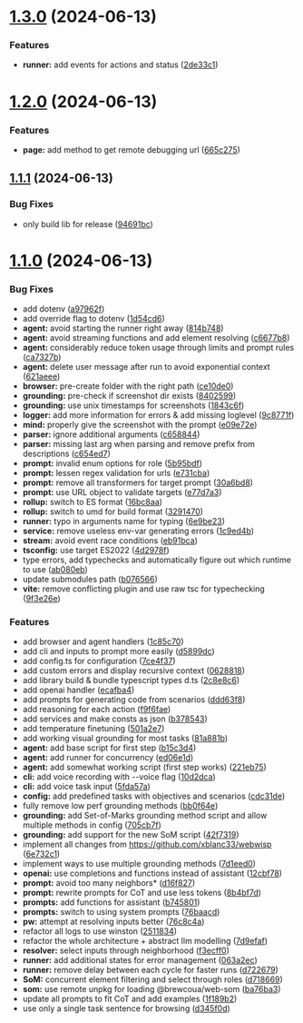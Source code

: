 # [1.3.0](https://github.com/brewcoua/webwisp/compare/v1.2.0...v1.3.0) (2024-06-13)


### Features

* **runner:** add events for actions and status ([2de33c1](https://github.com/brewcoua/webwisp/commit/2de33c16c5faf0986cb645bd377d32eff706d7ee))

# [1.2.0](https://github.com/brewcoua/webwisp/compare/v1.1.1...v1.2.0) (2024-06-13)


### Features

* **page:** add method to get remote debugging url ([665c275](https://github.com/brewcoua/webwisp/commit/665c2758f33c6c373566f112eceac09e11c00f2b))

## [1.1.1](https://github.com/brewcoua/webwisp/compare/v1.1.0...v1.1.1) (2024-06-13)


### Bug Fixes

* only build lib for release ([94691bc](https://github.com/brewcoua/webwisp/commit/94691bc25d5b4e0b27fa13090cd603e04670c9ca))

# [1.1.0](https://github.com/brewcoua/webwisp/compare/v1.0.0...v1.1.0) (2024-06-13)


### Bug Fixes

* add dotenv ([a97962f](https://github.com/brewcoua/webwisp/commit/a97962f153c70d5c93391b136abc7a77d783e247))
* add override flag to dotenv ([1d54cd6](https://github.com/brewcoua/webwisp/commit/1d54cd6e9dbb5fa8f5b033a3084c5b13f6e0cd5e))
* **agent:** avoid starting the runner right away ([814b748](https://github.com/brewcoua/webwisp/commit/814b7489403e6da55ff456186d69a3c7ad18ec52))
* **agent:** avoid streaming functions and add element resolving ([c6677b8](https://github.com/brewcoua/webwisp/commit/c6677b847f6e2b34ba6c9ab2cd825c708cd82bbd))
* **agent:** considerably reduce token usage through limits and prompt rules ([ca7327b](https://github.com/brewcoua/webwisp/commit/ca7327b976ac3b1c1dc96d2c30cd9211417bf070))
* **agent:** delete user message after run to avoid exponential context ([621aeee](https://github.com/brewcoua/webwisp/commit/621aeee2bbbeb521a4f6b3b1f8cf5b692524a5f4))
* **browser:** pre-create folder with the right path ([ce10de0](https://github.com/brewcoua/webwisp/commit/ce10de04e9d52836b212f55bc21dc3d3b940b348))
* **grounding:** pre-check if screenshot dir exists ([8402599](https://github.com/brewcoua/webwisp/commit/84025996cbe19d42acb6c20dbfd35a6eb0ff918d))
* **grounding:** use unix timestamps for screenshots ([1843c6f](https://github.com/brewcoua/webwisp/commit/1843c6fa5ba0c9d20ef94a1240c37ae5c0de4f4e))
* **logger:** add more information for errors & add missing loglevel ([9c8771f](https://github.com/brewcoua/webwisp/commit/9c8771f95013bfcd38d4718112a7ec484fb5b248))
* **mind:** properly give the screenshot with the prompt ([e09e72e](https://github.com/brewcoua/webwisp/commit/e09e72e932583dca0cafb406121bcbffbeb001ea))
* **parser:** ignore additional arguments ([c658844](https://github.com/brewcoua/webwisp/commit/c658844f9571f3855a110fa02269bea893a06beb))
* **parser:** missing last arg when parsing and remove prefix from descriptions ([c654ed7](https://github.com/brewcoua/webwisp/commit/c654ed78d159f5656fb08795db76da2877db70a3))
* **prompt:** invalid enum options for role ([5b95bdf](https://github.com/brewcoua/webwisp/commit/5b95bdf582a18a40757cd8c5ecb79f20b06d846f))
* **prompt:** lessen regex validation for urls ([e731cba](https://github.com/brewcoua/webwisp/commit/e731cba56f8955427975222c0948227230fced48))
* **prompt:** remove all transformers for target prompt ([30a6bd8](https://github.com/brewcoua/webwisp/commit/30a6bd80c48dfa814c20bf66b4c015d3eeffdc25))
* **prompt:** use URL object to validate targets ([e77d7a3](https://github.com/brewcoua/webwisp/commit/e77d7a37e6400b8407a9e6d36a196da39d7a652f))
* **rollup:** switch to ES format ([16bc8aa](https://github.com/brewcoua/webwisp/commit/16bc8aae2369a2dbb4c1fa617c9c42309b904830))
* **rollup:** switch to umd for build format ([3291470](https://github.com/brewcoua/webwisp/commit/32914701a0401f2d4fd32870e1d4d78acbcaa721))
* **runner:** typo in arguments name for typing ([6e9be23](https://github.com/brewcoua/webwisp/commit/6e9be23a67ae8c2edc99e0e295ac38f3fe16db00))
* **service:** remove useless env-var generating errors ([1c9ed4b](https://github.com/brewcoua/webwisp/commit/1c9ed4ba7bd6e1c0fd9d0aaad64c3d78dac0b16c))
* **stream:** avoid event race conditions ([eb91bca](https://github.com/brewcoua/webwisp/commit/eb91bcaf7f0459d0b205a54aeaaa7488e7d015bc))
* **tsconfig:** use target ES2022 ([4d2978f](https://github.com/brewcoua/webwisp/commit/4d2978f576f7586960904e45c4707677833d7474))
* type errors, add typechecks and automatically figure out which runtime to use ([ab080eb](https://github.com/brewcoua/webwisp/commit/ab080ebf11924836bbf9a21118d4f43581837a4b))
* update submodules path ([b076566](https://github.com/brewcoua/webwisp/commit/b076566c577cc7606916f2c26eb0c49384783206))
* **vite:** remove conflicting plugin and use raw tsc for typechecking ([9f3e26e](https://github.com/brewcoua/webwisp/commit/9f3e26eb3ce25eff8b7e28c1605cef6025e9a429))


### Features

* add browser and agent handlers ([1c85c70](https://github.com/brewcoua/webwisp/commit/1c85c70d1a34fd96e1e821323afe05a70dae80d7))
* add cli and inputs to prompt more easily ([d5899dc](https://github.com/brewcoua/webwisp/commit/d5899dc8cbfe7728f94cb66490394bc5d7be26e4))
* add config.ts for configuration ([7ce4f37](https://github.com/brewcoua/webwisp/commit/7ce4f378a2e85f4bd125ecde2933054f863c2664))
* add custom errors and display recursive context ([0628818](https://github.com/brewcoua/webwisp/commit/0628818f70831a6cbdc128db3190f0138bff16f4))
* add library build & bundle typescript types d.ts ([2c8e8c6](https://github.com/brewcoua/webwisp/commit/2c8e8c65f8eb8daffb9035048726c814b3f51610))
* add openai handler ([ecafba4](https://github.com/brewcoua/webwisp/commit/ecafba4349e5bc13cfa843740ee3228b08695b91))
* add prompts for generating code from scenarios ([ddd63f8](https://github.com/brewcoua/webwisp/commit/ddd63f871f047e2438f02ae4ee2ebbffc22f98d4))
* add reasoning for each action ([f9f6fae](https://github.com/brewcoua/webwisp/commit/f9f6faefe52a9bbccc679a857bbb323c5aa7bb04))
* add services and make consts as json ([b378543](https://github.com/brewcoua/webwisp/commit/b378543e4713cb38bd69300b297fd94df1267d66))
* add temperature finetuning ([501a2e7](https://github.com/brewcoua/webwisp/commit/501a2e7c7e66ad175be31cf3a32ff4d03b27fac1))
* add working visual grounding for most tasks ([81a881b](https://github.com/brewcoua/webwisp/commit/81a881bb58bde6ee434b5f2dabc051460537fc02))
* **agent:** add base script for first step ([b15c3d4](https://github.com/brewcoua/webwisp/commit/b15c3d4fa50df37122b6f1e67a08358ed6cf62f9))
* **agent:** add runner for concurrency ([ed06e1d](https://github.com/brewcoua/webwisp/commit/ed06e1d868193d9b1cc46b0e90797c7d895159ac))
* **agent:** add somewhat working script (first step works) ([221eb75](https://github.com/brewcoua/webwisp/commit/221eb75c10625ff7f99c0a772503a02bd9fad3e2))
* **cli:** add voice recording with --voice flag ([10d2dca](https://github.com/brewcoua/webwisp/commit/10d2dca677dec1cb77a8285a017c3cc163f512a8))
* **cli:** add voice task input ([5fda57a](https://github.com/brewcoua/webwisp/commit/5fda57ab5dbae9e2071c6d79bf8ab07db476efb4))
* **config:** add predefined tasks with objectives and scenarios ([cdc31de](https://github.com/brewcoua/webwisp/commit/cdc31decee6bd2867fc9a9240f022db1719a4f9c))
* fully remove low perf grounding methods ([bb0f64e](https://github.com/brewcoua/webwisp/commit/bb0f64e6ed73fcc9d94f39c27dba84d7a632539d))
* **grounding:** add Set-of-Marks grounding method script and allow multiple methods in config ([705cb7f](https://github.com/brewcoua/webwisp/commit/705cb7f884c20f62ec709673c18b835020fd654a))
* **grounding:** add support for the new SoM script ([42f7319](https://github.com/brewcoua/webwisp/commit/42f731920122a9a6a82459862e4453f83959b55d))
* implement all changes from https://github.com/xblanc33/webwisp ([6e732c1](https://github.com/brewcoua/webwisp/commit/6e732c1afd138a6b814081b3b12a0f6d52f68e89))
* implement ways to use multiple grounding methods ([7d1eed0](https://github.com/brewcoua/webwisp/commit/7d1eed04adc61e6e0ab2acce0feee6591bf00bd3))
* **openai:** use completions and functions instead of assistant ([12cbf78](https://github.com/brewcoua/webwisp/commit/12cbf78177f9bb0211db49b974e72ec36ced206f))
* **prompt:** avoid too many neighbors* ([d16f827](https://github.com/brewcoua/webwisp/commit/d16f827bc802fb1bd994285d4d650f31722e9696))
* **prompt:** rewrite prompts for CoT and use less tokens ([8b4bf7d](https://github.com/brewcoua/webwisp/commit/8b4bf7d1035b284b45d716e114be5bb293f7ae77))
* **prompts:** add functions for assistant ([b745801](https://github.com/brewcoua/webwisp/commit/b7458013485dc6d6c7239c723579795af270b3e2))
* **prompts:** switch to using system prompts ([76baacd](https://github.com/brewcoua/webwisp/commit/76baacdd79bac35f7de27f771af38f3775d56b1a))
* **pw:** attempt at resolving inputs better ([76c8c4a](https://github.com/brewcoua/webwisp/commit/76c8c4ac444a5ef73b8031ce269368d27cd17aa7))
* refactor all logs to use winston ([2511834](https://github.com/brewcoua/webwisp/commit/25118343e6fa1b5375e1a7dfdceb130fc8305846))
* refactor the whole architecture + abstract llm modelling ([7d9efaf](https://github.com/brewcoua/webwisp/commit/7d9efafe1806bbed38e348ee6413d3d2b53f2c42))
* **resolver:** select inputs through neighborhood ([f3ecff0](https://github.com/brewcoua/webwisp/commit/f3ecff0b96b780a562095d405a29b843b263c67e))
* **runner:** add additional states for error management ([063a2ec](https://github.com/brewcoua/webwisp/commit/063a2ec0e52e247cb73c424f9a8504d3e55bd1f2))
* **runner:** remove delay between each cycle for faster runs ([d722679](https://github.com/brewcoua/webwisp/commit/d722679280d5ec4ccf3267a915b92b82610cb1ed))
* **SoM:** concurrent element filtering and select through roles ([d718669](https://github.com/brewcoua/webwisp/commit/d718669d5005fa957cce744565698f804fd1d36d))
* **som:** use remote unpkg for loading @brewcoua/web-som ([ba76ba3](https://github.com/brewcoua/webwisp/commit/ba76ba357c86b1801b3f26644e76a0e231628c7b))
* update all prompts to fit CoT and add examples ([1f189b2](https://github.com/brewcoua/webwisp/commit/1f189b275c6d1ad872ff4c89dd1ba55fcab62421))
* use only a single task sentence for browsing ([d345f0d](https://github.com/brewcoua/webwisp/commit/d345f0d61efacbd6f3e8ed277629cb9a09844c3a))
